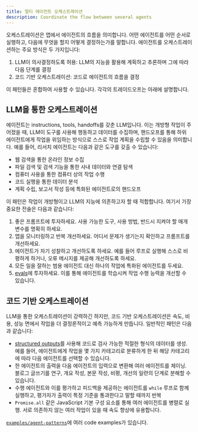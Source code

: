 ```yaml
---
title: 멀티 에이전트 오케스트레이션
description: Coordinate the flow between several agents
---
```


오케스트레이션은 앱에서 에이전트의 흐름을 의미합니다. 어떤 에이전트를 어떤 순서로 실행하고, 다음에 무엇을 할지 어떻게 결정하는가를 말합니다. 에이전트를 오케스트레이션하는 주요 방식은 두 가지입니다:

1. LLM이 의사결정하도록 허용: LLM의 지능을 활용해 계획하고 추론하며 그에 따라 다음 단계를 결정
2. 코드 기반 오케스트레이션: 코드로 에이전트의 흐름을 결정

이 패턴들은 혼합하여 사용할 수 있습니다. 각각의 트레이드오프는 아래에 설명합니다.

## LLM을 통한 오케스트레이션

에이전트는 instructions, tools, handoffs를 갖춘 LLM입니다. 이는 개방형 작업이 주어졌을 때, LLM이 도구를 사용해 행동하고 데이터를 수집하며, 핸드오프를 통해 하위 에이전트에게 작업을 위임하는 방식으로 스스로 작업 계획을 수립할 수 있음을 의미합니다. 예를 들어, 리서치 에이전트는 다음과 같은 도구를 갖출 수 있습니다:

- 웹 검색을 통한 온라인 정보 수집
- 파일 검색 및 검색 기능을 통한 사내 데이터와 연결 탐색
- 컴퓨터 사용을 통한 컴퓨터 상의 작업 수행
- 코드 실행을 통한 데이터 분석
- 계획 수립, 보고서 작성 등에 특화된 에이전트로의 핸드오프

이 패턴은 작업이 개방형이고 LLM의 지능에 의존하고자 할 때 적합합니다. 여기서 가장 중요한 전술은 다음과 같습니다:

1. 좋은 프롬프트에 투자하세요. 사용 가능한 도구, 사용 방법, 반드시 지켜야 할 매개변수를 명확히 하세요.
2. 앱을 모니터링하고 반복 개선하세요. 어디서 문제가 생기는지 확인하고 프롬프트를 개선하세요.
3. 에이전트가 자기 성찰하고 개선하도록 하세요. 예를 들어 루프로 실행해 스스로 비평하게 하거나, 오류 메시지를 제공해 개선하도록 하세요.
4. 모든 일을 잘하는 범용 에이전트 대신 하나의 작업에 특화된 에이전트를 두세요.
5. [evals](https://platform.openai.com/docs/guides/evals)에 투자하세요. 이를 통해 에이전트를 학습시켜 작업 수행 능력을 개선할 수 있습니다.

## 코드 기반 오케스트레이션

LLM을 통한 오케스트레이션이 강력하긴 하지만, 코드 기반 오케스트레이션은 속도, 비용, 성능 면에서 작업을 더 결정론적이고 예측 가능하게 만듭니다. 일반적인 패턴은 다음과 같습니다:

- [structured outputs](https://platform.openai.com/docs/guides/structured-outputs)를 사용해 코드로 검사 가능한 적절한 형식의 데이터를 생성. 예를 들어, 에이전트에게 작업을 몇 가지 카테고리로 분류하게 한 뒤 해당 카테고리에 따라 다음 에이전트를 선택할 수 있습니다.
- 한 에이전트의 출력을 다음 에이전트의 입력으로 변환해 여러 에이전트를 체이닝. 블로그 글쓰기를 연구, 개요 작성, 본문 작성, 비평, 개선의 일련의 단계로 분해할 수 있습니다.
- 수행 에이전트와 이를 평가하고 피드백을 제공하는 에이전트를 `while` 루프로 함께 실행하고, 평가자가 출력이 특정 기준을 통과한다고 말할 때까지 반복
- `Promise.all` 같은 JavaScript 기본 구성 요소를 통해 여러 에이전트를 병렬로 실행. 서로 의존하지 않는 여러 작업이 있을 때 속도 향상에 유용합니다.

[`examples/agent-patterns`](https://github.com/openai/openai-agents-js/tree/main/examples/agent-patterns)에 여러 code examples가 있습니다.
